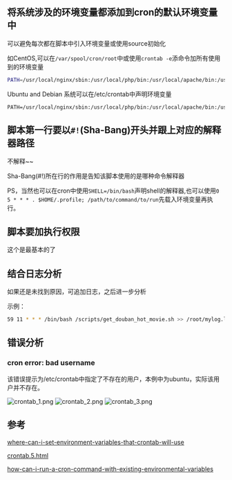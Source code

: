 ## 将系统涉及的环境变量都添加到cron的默认环境变量中

可以避免每次都在脚本中引入环境变量或使用source初始化

如CentOS,可以在`/var/spool/cron/root`中或使用`crontab -e`添命令加所有使用到的环境变量
``` bash
PATH=/usr/local/nginx/sbin:/usr/local/php/bin:/usr/local/apache/bin:/usr/local/mysql/bin:/usr/local/sbin:/usr/local/bin:/sbin:/bin:/usr/sbin:/usr/bin
```
Ubuntu and Debian 系统可以在/etc/crontab中声明环境变量

```
PATH=/usr/local/nginx/sbin:/usr/local/php/bin:/usr/local/apache/bin:/usr/local/mysql/bin:/usr/local/sbin:/usr/local/bin:/sbin:/bin:/usr/sbin:/usr/bin
```


## 脚本第一行要以`#!`(Sha-Bang)开头并跟上对应的解释器路径

不解释~~

Sha-Bang(#!)所在行的作用是告知该脚本使用的是哪种命令解释器

PS，当然也可以在cron中使用`SHELL=/bin/bash`声明shell的解释器,也可以使用`0 5 * * * . $HOME/.profile; /path/to/command/to/run`先载入环境变量再执行。

## 脚本要加执行权限

这个是最基本的了

## 结合日志分析

如果还是未找到原因，可追加日志，之后进一步分析

示例：
``` bash
59 11 * * * /bin/bash /scripts/get_douban_hot_movie.sh >> /root/mylog.log 2>&1
```
## 错误分析

### cron error: bad username

该错误提示为/etc/crontab中指定了不存在的用户，本例中为ubuntu，实际该用户并不存在。

![crontab_1.png](https://i.loli.net/2018/08/28/5b8420ddc0988.png)
![crontab_2.png](https://i.loli.net/2018/08/28/5b8420ddb844b.png)
![crontab_3.png](https://i.loli.net/2018/08/28/5b8420ddacc8c.png)

## 参考

[where-can-i-set-environment-variables-that-crontab-will-use](https://stackoverflow.com/questions/2229825/where-can-i-set-environment-variables-that-crontab-will-use)

[crontab.5.html](http://manpages.ubuntu.com/manpages/xenial/en/man5/crontab.5.html)

[how-can-i-run-a-cron-command-with-existing-environmental-variables](https://unix.stackexchange.com/questions/27289/how-can-i-run-a-cron-command-with-existing-environmental-variables)

